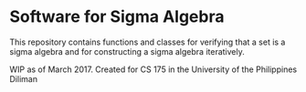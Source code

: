 # Software for Sigma Algebra

This repository contains functions and classes for verifying that a set is a sigma algebra and for constructing a sigma algebra iteratively.

WIP as of March 2017. Created for CS 175 in the University of the Philippines Diliman